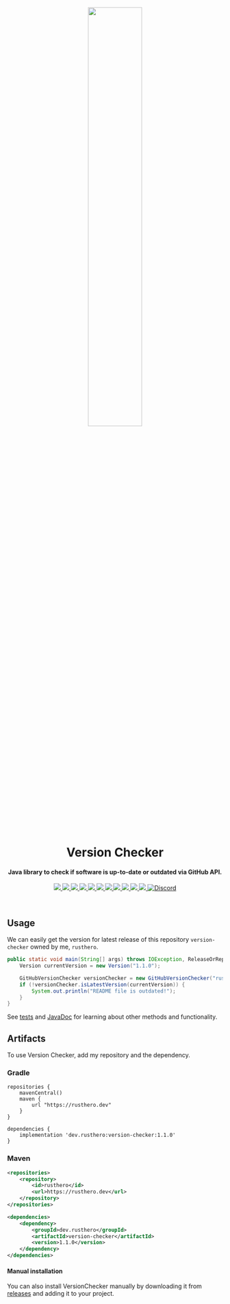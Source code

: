 <h1 align="center">
    <img src="https://user-images.githubusercontent.com/120267985/220111469-ba5b7bcb-6791-4f2e-b25f-f5523d6512f3.png" width=50%/>
    <br>
    Version Checker   
</h1>

<h4 align="center">
    Java library to check if software is up-to-date or outdated via GitHub API.          
</h2>

<p align="center">
    <a href="https://github.com/rusthero/version-checker/releases">
        <img src="https://img.shields.io/github/release/rusthero/version-checker?height=30&color=B0A384&logo=GitHub&logoColor=white">
    </a>
    <a href="https://opensource.org/licenses/MIT">
        <img src="https://img.shields.io/badge/License-MIT-yellow.svg"/>
    </a>     
    <a href="https://rusthero.dev/javadocs/version-checker/1.1.0">
        <img src="https://img.shields.io/badge/javadoc-v1.1.0-green"/>
    </a>
    <a href="https://codecov.io/gh/rusthero/version-checker">
        <img src="https://codecov.io/gh/rusthero/version-checker/branch/main/graph/badge.svg?token=QJY7QSO3GC"/>
    </a>
    <a href="https://sonarcloud.io/summary/new_code?id=rusthero_version-checker">
        <img src="https://sonarcloud.io/api/project_badges/measure?project=rusthero_version-checker&metric=reliability_rating"/>
    </a>
    <a href="https://sonarcloud.io/summary/new_code?id=rusthero_version-checker">
        <img src="https://sonarcloud.io/api/project_badges/measure?project=rusthero_version-checker&metric=security_rating"/>
    </a>
    <a href="https://sonarcloud.io/summary/new_code?id=rusthero_version-checker">
        <img src="https://sonarcloud.io/api/project_badges/measure?project=rusthero_version-checker&metric=sqale_rating"/>
    </a>
    <a href="https://sonarcloud.io/summary/new_code?id=rusthero_version-checker">
        <img src="https://sonarcloud.io/api/project_badges/measure?project=rusthero_version-checker&metric=bugs"/>
    </a>
        <a href="https://sonarcloud.io/summary/new_code?id=rusthero_version-checker">
        <img src="https://sonarcloud.io/api/project_badges/measure?project=rusthero_version-checker&metric=vulnerabilities"/>
    </a>
    </a>
        <a href="https://sonarcloud.io/summary/new_code?id=rusthero_version-checker">
        <img src="https://sonarcloud.io/api/project_badges/measure?project=rusthero_version-checker&metric=code_smells"/>
    </a>
    </a>
        <a href="https://sonarcloud.io/summary/new_code?id=rusthero_version-checker">
        <img src="https://sonarcloud.io/api/project_badges/measure?project=rusthero_version-checker&metric=duplicated_lines_density"/>
    </a>
    <a href="https://discord.gg/5C6JgvmwUe">
        <img src="https://img.shields.io/discord/1051165269709557813.svg?style=flat&color=7289DA&logo=Discord" alt="Discord"/>
    </a>
</p>  

<br>

## Usage
We can easily get the version for latest release of this repository `version-checker` owned by me, `rusthero`.
```Java
public static void main(String[] args) throws IOException, ReleaseOrRepoNotFoundException, RateLimitExceededException {
    Version currentVersion = new Version("1.1.0");

    GitHubVersionChecker versionChecker = new GitHubVersionChecker("rusthero", "version-checker");
    if (!versionChecker.isLatestVersion(currentVersion)) {
        System.out.println("README file is outdated!");
    }
}
```
See [tests](https://github.com/rusthero/version-checker/tree/main/src/test/java/dev/rusthero/versionchecker) and [JavaDoc](https://rusthero.dev/javadocs/version-checker/1.1.0) for learning about other methods and functionality.

## Artifacts
To use Version Checker, add my repository and the dependency.
### Gradle
```Gradle
repositories {
    mavenCentral()
    maven {
        url "https://rusthero.dev"
    }
}

dependencies {
    implementation 'dev.rusthero:version-checker:1.1.0'   
}
```
### Maven
```XML
<repositories>
    <repository>
        <id>rusthero</id>
        <url>https://rusthero.dev</url>
    </repository>
</repositories>

<dependencies>
    <dependency>
        <groupId>dev.rusthero</groupId>
        <artifactId>version-checker</artifactId>
        <version>1.1.0</version>
    </dependency>
</dependencies>
```
#### Manual installation
You can also install VersionChecker manually by downloading it from [releases](https://github.com/rusthero/version-checker/releases) and adding it to your project.
